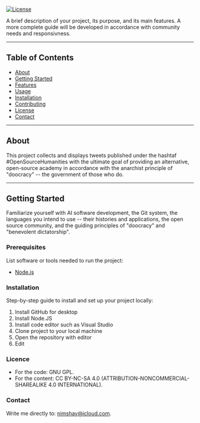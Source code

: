 [![License](https://img.shields.io/badge/license-MIT-blue.svg)](LICENSE)

A brief description of your project, its purpose, and its main features. A more complete guide will be developed in accordance with community needs and responsivness. 

---

## Table of Contents

- [About](#about)
- [Getting Started](#getting-started)
- [Features](#features)
- [Usage](#usage)
- [Installation](#installation)
- [Contributing](#contributing)
- [License](#license)
- [Contact](#contact)

---

## About
This project collects and displays tweets published under the hashtaf #OpenSourceHumanities with the ultimate goal of providing an alternative, open-source academy in accordance with the anarchist principle of "doocracy" -- the government of those who do.



---

## Getting Started
Familiarize yourself with AI software development, the Git system, the languages you intend to use -- their histories and applications, the open source community, and the guiding principles of "doocracy" and "benevolent dictatorship".

### Prerequisites

List software or tools needed to run the project:
- [Node.js](https://nodejs.org/)

### Installation

Step-by-step guide to install and set up your project locally:

1. Install GitHub for desktop
2. Install Node.JS
3. Install code editor such as Visual Studio
4. Clone project to your local machine
5. Open the repository with editor
6. Edit

### Licence
- For the code: GNU GPL.
- For the content: CC BY-NC-SA 4.0 (ATTRIBUTION-NONCOMMERCIAL-SHAREALIKE 4.0 INTERNATIONAL).

### Contact
Write me directly to: nimshav@icloud.com.

